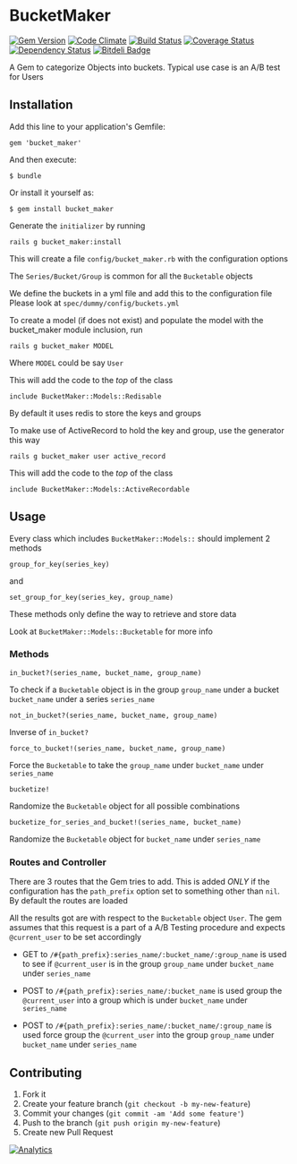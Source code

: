 # BucketMaker

[![Gem Version](https://badge.fury.io/rb/bucket_maker.png)](http://rubygems.org/gems/bucket_maker)
[![Code Climate](https://codeclimate.com/github/dinks/bucket_maker.png)](https://codeclimate.com/github/dinks/bucket_maker)
[![Build Status](https://travis-ci.org/dinks/bucket_maker.png?branch=master)](https://travis-ci.org/dinks/bucket_maker)
[![Coverage Status](https://coveralls.io/repos/dinks/bucket_maker/badge.png)](https://coveralls.io/r/dinks/bucket_maker)
[![Dependency Status](https://gemnasium.com/dinks/bucket_maker.png)](https://gemnasium.com/dinks/bucket_maker)
[![Bitdeli Badge](https://d2weczhvl823v0.cloudfront.net/dinks/bucket_maker/trend.png)](https://bitdeli.com/free "Bitdeli Badge")

A Gem to categorize Objects into buckets. Typical use case is an A/B test for Users

## Installation

Add this line to your application's Gemfile:

    gem 'bucket_maker'

And then execute:

    $ bundle

Or install it yourself as:

    $ gem install bucket_maker

Generate the `initializer` by running

    rails g bucket_maker:install

This will create a file `config/bucket_maker.rb` with the configuration options

The `Series/Bucket/Group` is common for all the `Bucketable` objects

We define the buckets in a yml file and add this to the configuration file
Please look at `spec/dummy/config/buckets.yml`

To create a model (if does not exist) and populate the model with the bucket_maker module inclusion, run

    rails g bucket_maker MODEL

Where `MODEL` could be say `User`

This will add the code to the *top* of the class

    include BucketMaker::Models::Redisable

By default it uses redis to store the keys and groups

To make use of ActiveRecord to hold the key and group, use the generator this way

    rails g bucket_maker user active_record

This will add the code to the *top* of the class

    include BucketMaker::Models::ActiveRecordable

## Usage

Every class which includes `BucketMaker::Models::` should implement 2 methods

    group_for_key(series_key)

and

    set_group_for_key(series_key, group_name)

These methods only define the way to retrieve and store data

Look at `BucketMaker::Models::Bucketable` for more info

### Methods

    in_bucket?(series_name, bucket_name, group_name)

To check if a `Bucketable` object is in the group `group_name` under a bucket `bucket_name`
under a series `series_name`

    not_in_bucket?(series_name, bucket_name, group_name)

Inverse of `in_bucket?`

    force_to_bucket!(series_name, bucket_name, group_name)

Force the `Bucketable` to take the `group_name` under `bucket_name` under `series_name`

    bucketize!

Randomize the `Bucketable` object for all possible combinations

    bucketize_for_series_and_bucket!(series_name, bucket_name)

Randomize the `Bucketable` object for `bucket_name` under `series_name`

### Routes and Controller

There are 3 routes that the Gem tries to add. This is added *ONLY* if the configuration has the
`path_prefix` option set to something other than `nil`. By default the routes are loaded

All the results got are with respect to the `Bucketable` object `User`. The gem assumes that this
request is a part of a A/B Testing procedure and expects `@current_user` to be set accordingly

* GET to `/#{path_prefix}:series_name/:bucket_name/:group_name` is used to see if `@current_user` is
in the group `group_name` under `bucket_name` under `series_name`

* POST to `/#{path_prefix}:series_name/:bucket_name` is used group the `@current_user` into a group which
is under `bucket_name` under `series_name`

* POST to `/#{path_prefix}:series_name/:bucket_name/:group_name` is used force group the `@current_user`
into the group `group_name` under `bucket_name` under `series_name`

## Contributing

1. Fork it
2. Create your feature branch (`git checkout -b my-new-feature`)
3. Commit your changes (`git commit -am 'Add some feature'`)
4. Push to the branch (`git push origin my-new-feature`)
5. Create new Pull Request

[![Analytics](https://ga-beacon.appspot.com/UA-46793597-1/bucket_maker/readme)](https://github.com/dinks/bucket_maker)
